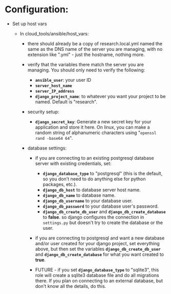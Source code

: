 # Configuration:

- Set up host vars

    - In cloud_tools/ansible/host_vars:

        - there should already be a copy of research.local.yml named the same as the DNS name of the server you are managing, with no extension like ".yml" - just the hostname, nothing more.
        - verify that the variables there match the server you are managing. You should only need to verify the following:

            - **`ansible_user`**: your user ID
            - **`server_host_name`**
            - **`server_IP_address`**
            - **`django_project_name`**: to whatever you want your project to be named. Default is "research".

        - security setup:

            - **`django_secret_key`**: Generate a new secret key for your application and store it here. On linux, you can make a random string of alphanumeric characters using "`openssl rand -base64 64`".

        - database settings:

            - if you are connecting to an existing postgresql database server with existing credentials, set:

                - **`django_database_type`** to "postgresql" (this is the default, so you don't need to do anything else for python packages, etc.).
                - **`django_db_host`** to database server host name.
                - **`django_db_name`** to database name.
                - **`django_db_username`** to your database user.
                - **`django_db_password`** to your database user's password.
                - **`django_db_create_db_user`** and **`django_db_create_database`** to **false**. so django configures the connection in `settings.py` but doesn't try to create the database or the user.
            - if you are connecting to postgresql and want a new database and/or user created for your django project, set everything above, but then set the variables **`django_db_create_db_user`** and **`django_db_create_database`** for what you want created to **true**.
            - FUTURE - if you set **`django_database_type`** to "sqlite3", this role will create a sqlite3 database file and do all migrations there. If you plan on connecting to an external database, but don't know all the details, do this.
